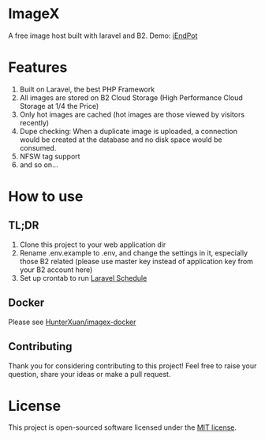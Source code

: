 # ImageX
A free image host built with laravel and B2. Demo: [iEndPot](https://i.endpot.com)

# Features
1. Built on Laravel, the best PHP Framework
2. All images are stored on B2 Cloud Storage (High Performance Cloud Storage at 1/4 the Price)
3. Only hot images are cached (hot images are those viewed by visitors recently)
4. Dupe checking: When a duplicate image is uploaded, a connection would be created at the database and no disk space would be consumed.
5. NFSW tag support
6. and so on...

# How to use
## TL;DR
1. Clone this project to your web application dir
2. Rename .env.example to .env, and change the settings in it, especially those B2 related (please use master key instead of application key from your B2 account here)
3. Set up crontab to run [Laravel Schedule](https://laravel.com/docs/scheduling#introduction)

## Docker
Please see [HunterXuan/imagex-docker](https://github.com/HunterXuan/imagex-docker)

## Contributing
Thank you for considering contributing to this project! Feel free to raise your question, share your ideas or make a pull request.

# License
This project is open-sourced software licensed under the [MIT license](https://github.com/HunterXuan/ImageX/blob/master/LICENSE).
